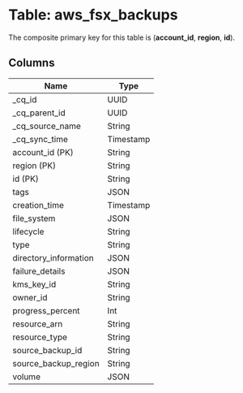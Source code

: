 # Table: aws_fsx_backups



The composite primary key for this table is (**account_id**, **region**, **id**).


## Columns
| Name          | Type          |
| ------------- | ------------- |
|_cq_id|UUID|
|_cq_parent_id|UUID|
|_cq_source_name|String|
|_cq_sync_time|Timestamp|
|account_id (PK)|String|
|region (PK)|String|
|id (PK)|String|
|tags|JSON|
|creation_time|Timestamp|
|file_system|JSON|
|lifecycle|String|
|type|String|
|directory_information|JSON|
|failure_details|JSON|
|kms_key_id|String|
|owner_id|String|
|progress_percent|Int|
|resource_arn|String|
|resource_type|String|
|source_backup_id|String|
|source_backup_region|String|
|volume|JSON|